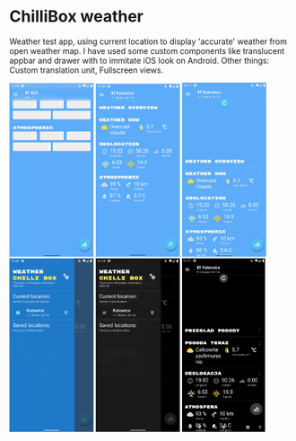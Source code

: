 # ChilliBox weather

Weather test app, using current location to display 'accurate' weather from open weather map. 
I have used some custom components like translucent appbar and drawer with to immitate iOS look on Android. 
Other things:
Custom translation unit,
Fullscreen views.

<img src="/Screenshots/s0.jpg?raw=true" alt="Your image title" width="150"/> <img src="/Screenshots/s1.png?raw=true" alt="Your image title" width="150"/> <img src="/Screenshots/s2.jpg?raw=true" alt="Your image title" width="150"/> <img src="/Screenshots/s3.png?raw=true" alt="Your image title" width="150"/> <img src="/Screenshots/s4.png?raw=true" alt="Your image title" width="150"/> <img src="/Screenshots/s5.jpg?raw=true" alt="Your image title" width="148"/>
